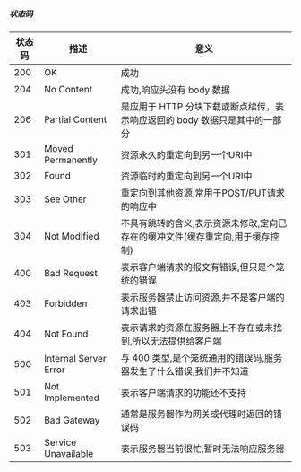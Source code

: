 ##### 状态码

| 状态码 | 描述                  | 意义                                                         |
| ------ | --------------------- | ------------------------------------------------------------ |
| 200    | OK                    | 成功                                                         |
| 204    | No Content            | 成功,响应头没有 body 数据                                    |
| 206    | Partial Content       | 是应⽤于 HTTP 分块下载或断点续传，表示响应返回的 body 数据只是其中的⼀部分 |
| 301    | Moved Permanently     | 资源永久的重定向到另一个URI中                                |
| 302    | Found                 | 资源临时的重定向到另一个URI中                                |
| 303    | See Other             | 重定向到其他资源,常用于POST/PUT请求的响应中                  |
| 304    | Not Modified          | 不具有跳转的含义,表示资源未修改,定向已存在的缓冲⽂件(缓存重定向,用于缓存控制) |
| 400    | Bad Request           | 表示客户端请求的报文有错误,但只是个笼统的错误                |
| 403    | Forbidden             | 表示服务器禁止访问资源,并不是客户端的请求出错                |
| 404    | Not Found             | 表示请求的资源在服务器上不存在或未找到,所以无法提供给客户端  |
| 500    | Internal Server Error | 与 400 类型,是个笼统通用的错误码,服务器发生了什么错误,我们并不知道 |
| 501    | Not Implemented       | 表示客户端请求的功能还不支持                                 |
| 502    | Bad Gateway           | 通常是服务器作为网关或代理时返回的错误码                     |
| 503    | Service Unavailable   | 表示服务器当前很忙,暂时无法响应服务器                        |

